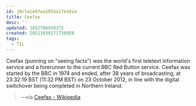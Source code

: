 ```yaml
---
id: j0rlmie07wa105bo1fe18ie
title: Ceefax
desc: ''
updated: 1652786930372
created: 20211030171730950
tags:
  - TIL
---
```


Ceefax (punning on "seeing facts") was the world's first teletext information service and a forerunner to the current BBC Red Button service. Ceefax was started by the BBC in 1974 and ended, after 38 years of broadcasting, at 23:32:19 BST (11:32 PM BST) on 23 October 2012, in line with the digital switchover being completed in Northern Ireland.

> —via [Ceefax - Wikipedia](https://en.wikipedia.org/wiki/Ceefax)
